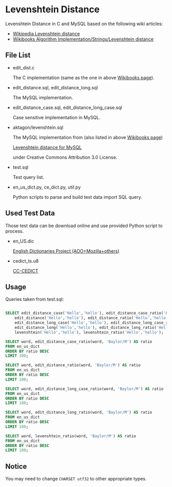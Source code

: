 # Levenshtein Distance

Levenshtein Distance in C and MySQL based on the following wiki articles:

 * [Wikipedia Levenshtein distance](https://en.wikipedia.org/wiki/Levenshtein_distance)
 * [Wikibooks Algorithm Implementation/Strings/Levenshtein distance](https://en.wikibooks.org/wiki/Algorithm_Implementation/Strings/Levenshtein_distance)

## File List

* edit\_dist.c

	The C implementation (same as the one in above [Wikibooks page](https://en.wikibooks.org/wiki/Algorithm_Implementation/Strings/Levenshtein_distance#C)).

* edit\_distance.sql, edit\_distance\_long.sql

	The MySQL implementation.

* edit\_distance\_case.sql, edit\_distance\_long\_case.sql

	Case sensitive implementation in MySQL.

* aktagon/levenshtein.sql

	The MySQL implementation from (also listed in above [Wikibooks page](https://en.wikibooks.org/wiki/Algorithm_Implementation/Strings/Levenshtein_distance#MySQL))

	[Levenshtein distance for MySQL](https://snippets.aktagon.com/snippets/610-levenshtein-distance-for-mysql)

	under Creative Commons Attribution 3.0 License.

* test.sql

	Test query list.

* en\_us\_dict.py, ce\_dict.py, util.py

	Python scripts to parse and build test data import SQL query.

## Used Test Data

Those test data can be download online and use provided Python script to process.

* en\_US.dic

	[English Dictionaries Project (AOO+Mozilla+others)](https://github.com/marcoagpinto/aoo-mozilla-en-dict/)

* cedict\_ts.u8

	[CC-CEDICT](http://www.mdbg.net/chindict/chindict.php?page=cedict)

## Usage

Queries taken from test.sql:

```SQL

SELECT edit_distance_case('Hello','hello'), edit_distance_case_ratio('Hello','hello'),
	edit_distance('Hello','hello'), edit_distance_ratio('Hello','hello'),
	edit_distance_long_case('Hello','hello'), edit_distance_long_case_ratio('Hello','hello'),
	edit_distance_long('Hello','hello'), edit_distance_long_ratio('Hello','hello'),
	levenshtein('Hello','hello'), levenshtein_ratio('Hello','hello');

SELECT word, edit_distance_case_ratio(word, 'Baylor/M') AS ratio
FROM en_us_dict
ORDER BY ratio DESC
LIMIT 100;

SELECT word, edit_distance_ratio(word, 'Baylor/M') AS ratio
FROM en_us_dict
ORDER BY ratio DESC
LIMIT 100;

SELECT word, edit_distance_long_case_ratio(word, 'Baylor/M') AS ratio
FROM en_us_dict
ORDER BY ratio DESC
LIMIT 100;

SELECT word, edit_distance_long_ratio(word, 'Baylor/M') AS ratio
FROM en_us_dict
ORDER BY ratio DESC
LIMIT 100;

SELECT word, levenshtein_ratio(word, 'Baylor/M') AS ratio
FROM en_us_dict
ORDER BY ratio DESC
LIMIT 100;

```

## Notice

You may need to change `CHARSET utf32` to other appropriate types.
